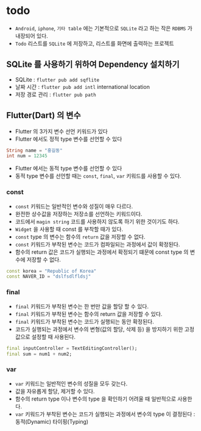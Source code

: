 # todo

- `Android`, `iphone`, `기타 table` 에는 기본적으로 `SQLite` 라고 하는 작은 `RDBMS` 가 내장되어 있다.
- `Todo` 리스트를 `SQLite` 에 저장하고, 리스트를 화면에 출력하는 프로젝트

## SQLite 를 사용하기 위하여 Dependency 설치하기

- SQLite : `flutter pub add sqflite`
- 날짜 시간 : `flutter pub add intl` international location
- 저장 경로 관리 : `flutter pub path`

## Flutter(Dart) 의 변수

- Flutter 의 3가지 변수 선언 키워드가 있다
- Flutter 에서도 정적 type 변수를 선언할 수 있다

```dart
String name = "홍길동"
int num = 12345
```

- Flutter 에서는 동적 type 변수를 선언할 수 있다
- 동적 type 변수를 선언할 때는 `const`, `final`, `var` 키워드를 사용할 수 있다.

### const

- `const` 키워드는 일반적인 변수와 성질이 매우 다르다.
- 완전한 상수값을 저장하는 저장소를 선언하는 키워드이다.
- 코드에서 `magin string` 코드를 사용하지 않도록 하기 위한 것이기도 하다.
- `Widget` 을 사용할 때 const 를 부착할 때가 있다.
- `const` type 의 변수는 함수의 `return` 값을 저장할 수 없다.
- `const` 키워드가 부착된 변수는 코드가 컴파일되는 과정에서 값이 확정된다.
- 함수의 return 값은 코드가 실행되는 과정에서 확정되기 떄문에 const type 의 변수에 저장할 수 없다.

```dart
const korea = "Republic of Korea"
const NAVER_ID = "dslfsdlfldsj"
```

### final

- `final` 키워드가 부착된 변수는 한 번만 값을 할당 할 수 있다.
- `final` 키워드가 부착된 변수는 함수의 return 값을 저장할 수 있다.
- `final` 키워드가 부착된 변수는 코드가 실행되는 동안 확정된다.
- 코드가 실행되는 과정에서 변수의 변형(값의 할당, 삭제 등) 을 방지하기 위한 고정값으로 설정할 때 사용된다.

```dart
final inputController = TextEditingController();
final sum = num1 + num2;
```

### var

- `var` 키워드는 일반적인 변수의 성질을 모두 갖는다.
- 값을 자유롭게 할당, 제거할 수 있다.
- 함수의 return type 이나 변수의 type 을 확인하기 어려울 때 일반적으로 사용한다.
- `var` 키워드가 부착된 변수는 코드가 실행되는 과정에서 변수의 type 이 결정된다 : 동적(Dynamic) 타이핑(Typing)
